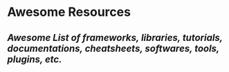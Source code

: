 # Awesome Resources

## *Awesome List of frameworks, libraries, tutorials, documentations, cheatsheets, softwares, tools, plugins, etc.*